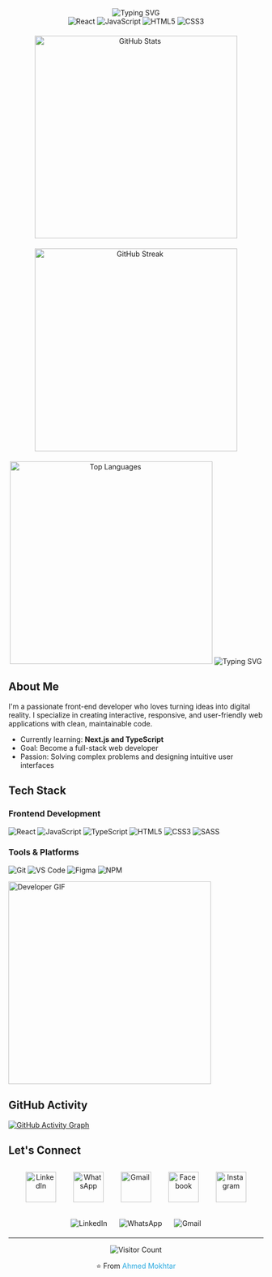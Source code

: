 <div align="center">
  
  <!-- Header with custom typing animation -->
  <img src="https://readme-typing-svg.herokuapp.com?font=Fira+Code&size=35&pause=1000&color=28A9E0&center=true&vCenter=true&width=500&lines=Ahmed+Mokhtar;Front-End+Developer" alt="Typing SVG" />
  
  <!-- Skills badges -->
  <div>
    <img src="https://img.shields.io/badge/React-20232A?style=for-the-badge&logo=react&logoColor=61DAFB" alt="React" />
    <img src="https://img.shields.io/badge/JavaScript-F7DF1E?style=for-the-badge&logo=javascript&logoColor=black" alt="JavaScript" />
    <img src="https://img.shields.io/badge/HTML5-E34F26?style=for-the-badge&logo=html5&logoColor=white" alt="HTML5" />
    <img src="https://img.shields.io/badge/CSS3-1572B6?style=for-the-badge&logo=css3&logoColor=white" alt="CSS3" />
<!--     <img src="https://img.shields.io/badge/Tailwind_CSS-38B2AC?style=for-the-badge&logo=tailwind-css&logoColor=white" alt="Tailwind CSS" />
    <img src="https://img.shields.io/badge/Next.js-000000?style=for-the-badge&logo=nextdotjs&logoColor=white" alt="Next.js" /> -->
  </div>
  
  <!-- Custom GitHub statistics -->
  <div style="display: flex; justify-content: center; gap: 20px; margin: 20px 0; flex-wrap: wrap;">
    <div style="text-align: center;">
      <img src="https://github-readme-stats.vercel.app/api?username=ahmedmokhtar&show_icons=true&theme=algolia&hide_border=true&bg_color=0D1117&title_color=28A9E0&text_color=FFFFFF&icon_color=28A9E0&include_all_commits=true" alt="GitHub Stats" width="400" />
    </div>
    <div style="text-align: center;">
      <img src="https://github-readme-streak-stats.herokuapp.com/?user=ahmedmokhtar&theme=algolia&hide_border=true&background=0D1117&stroke=28A9E0&ring=28A9E0&fire=28A9E0&currStreakNum=FFFFFF&sideNums=28A9E0&currStreakLabel=28A9E0&sideLabels=28A9E0&dates=FFFFFF" alt="GitHub Streak" width="400" />
    </div>
  </div>
  
  <!-- Most used languages -->
  <img src="https://github-readme-stats.vercel.app/api/top-langs/?username=ahmedmokhtar&layout=compact&theme=algolia&hide_border=true&bg_color=0D1117&title_color=28A9E0&text_color=FFFFFF&langs_count=8" alt="Top Languages" width="400" />
  
  <!-- Animated line -->
  <img src="https://readme-typing-svg.herokuapp.com?font=Fira+Code&size=22&pause=1000&color=28A9E0&center=true&vCenter=true&width=500&lines=Passionate+Front-End+Developer;Creating+Elegant+Web+Solutions;Always+Learning+New+Technologies" alt="Typing SVG" />
</div>

##  About Me

I'm a passionate front-end developer who loves turning ideas into digital reality. I specialize in creating interactive, responsive, and user-friendly web applications with clean, maintainable code.

-  Currently learning: **Next.js and TypeScript**
-  Goal: Become a full-stack web developer
-  Passion: Solving complex problems and designing intuitive user interfaces

##  Tech Stack

### Frontend Development
![React](https://img.shields.io/badge/React-20232A?style=flat-square&logo=react&logoColor=61DAFB)
![JavaScript](https://img.shields.io/badge/JavaScript-F7DF1E?style=flat-square&logo=javascript&logoColor=black)
![TypeScript](https://img.shields.io/badge/TypeScript-3178C6?style=flat-square&logo=typescript&logoColor=white)
![HTML5](https://img.shields.io/badge/HTML5-E34F26?style=flat-square&logo=html5&logoColor=white)
![CSS3](https://img.shields.io/badge/CSS3-1572B6?style=flat-square&logo=css3&logoColor=white)
![SASS](https://img.shields.io/badge/SASS-hotpink?style=flat-square&logo=SASS&logoColor=white)
<!--![Tailwind CSS](https://img.shields.io/badge/Tailwind_CSS-38B2AC?style=flat-square&logo=tailwind-css&logoColor=white) -->

### Tools & Platforms
![Git](https://img.shields.io/badge/Git-F05032?style=flat-square&logo=git&logoColor=white)
![VS Code](https://img.shields.io/badge/VS_Code-007ACC?style=flat-square&logo=visual-studio-code&logoColor=white)
![Figma](https://img.shields.io/badge/Figma-F24E1E?style=flat-square&logo=figma&logoColor=white)
![NPM](https://img.shields.io/badge/NPM-CB3837?style=flat-square&logo=npm&logoColor=white)
<!-- ![Webpack](https://img.shields.io/badge/Webpack-8DD6F9?style=flat-square&logo=webpack&logoColor=black) -->

<img src="https://media.giphy.com/media/L1R1tvI9svkIWwpVYr/giphy.gif" alt="Developer GIF" width="400" />

##  GitHub Activity

[![GitHub Activity Graph](https://github-readme-activity-graph.vercel.app/graph?username=ahmedmokhtar&theme=github-dark&hide_border=true&bg_color=0D1117&color=28A9E0&line=28A9E0&point=FFFFFF&area=true&area_color=1a3c5a&height=300)](https://github.com/ashutosh00710/github-readme-activity-graph)

##  Let's Connect

<div align="center" style="margin: 30px 0;">
  <!-- Large custom social media icons with hover effects -->
  <a href="https://www.linkedin.com/in/ahmed-mokhtar-a23a10372" target="_blank" style="margin: 0 15px; text-decoration: none; transition: transform 0.3s ease;">
    <img src="https://cdn-icons-png.flaticon.com/512/174/174857.png" alt="LinkedIn" width="60" height="60" style="transition: transform 0.3s ease;" onmouseover="this.style.transform='scale(1.1)'" onmouseout="this.style.transform='scale(1)'" />
  </a>
  <a href="https://wa.me/201096790839" target="_blank" style="margin: 0 15px; text-decoration: none; transition: transform 0.3s ease;">
    <img src="https://cdn-icons-png.flaticon.com/512/220/220236.png" alt="WhatsApp" width="60" height="60" style="transition: transform 0.3s ease;" onmouseover="this.style.transform='scale(1.1)'" onmouseout="this.style.transform='scale(1)'" />
  </a>
  <a href="mailto:mo879938@gmail.com" target="_blank" style="margin: 0 15px; text-decoration: none; transition: transform 0.3s ease;">
    <img src="https://cdn-icons-png.flaticon.com/512/732/732200.png" alt="Gmail" width="60" height="60" style="transition: transform 0.3s ease;" onmouseover="this.style.transform='scale(1.1)'" onmouseout="this.style.transform='scale(1)'" />
  </a>
  <a href="https://www.facebook.com/share/1GZmgpbeRE/" target="_blank" style="margin: 0 15px; text-decoration: none; transition: transform 0.3s ease;">
    <img src="https://cdn-icons-png.flaticon.com/512/124/124010.png" alt="Facebook" width="60" height="60" style="transition: transform 0.3s ease;" onmouseover="this.style.transform='scale(1.1)'" onmouseout="this.style.transform='scale(1)'" />
  </a>
  <a href="https://www.instagram.com/ahmed404mo?igsh=eGdnaXplaThrODg5" target="_blank" style="margin: 0 15px; text-decoration: none; transition: transform 0.3s ease;">
    <img src="https://cdn-icons-png.flaticon.com/512/2111/2111463.png" alt="Instagram" width="60" height="60" style="transition: transform 0.3s ease;" onmouseover="this.style.transform='scale(1.1)'" onmouseout="this.style.transform='scale(1)'" />
  </a>
</div>

<div align="center" style="margin: 20px 0;">
  <!-- Social media labels with consistent styling -->
  <a href="https://www.linkedin.com/in/ahmed-mokhtar-a23a10372" target="_blank" style="margin: 0 10px; text-decoration: none;">
    <img src="https://img.shields.io/badge/LinkedIn-Connect-0A66C2?style=for-the-badge&logo=linkedin&logoColor=white" alt="LinkedIn" />
  </a>
  <a href="https://wa.me/201096790839" target="_blank" style="margin: 0 10px; text-decoration: none;">
    <img src="https://img.shields.io/badge/WhatsApp-Message-25D366?style=for-the-badge&logo=whatsapp&logoColor=white" alt="WhatsApp" />
  </a>
  <a href="mailto:mo879938@gmail.com" target="_blank" style="margin: 0 10px; text-decoration: none;">
    <img src="https://img.shields.io/badge/Gmail-Contact-D14836?style=for-the-badge&logo=gmail&logoColor=white" alt="Gmail" />
  </a>
</div>

---

<div align="center">
  
  ![Visitor Count](https://komarev.com/ghpvc/?username=ahmedmokhtar&style=for-the-badge&color=28A9E0)
  
  <p>⭐️ From <a href="https://github.com/ahmedmokhtar" style="color: #28A9E0; text-decoration: none;">Ahmed Mokhtar</a></p>
</div>
